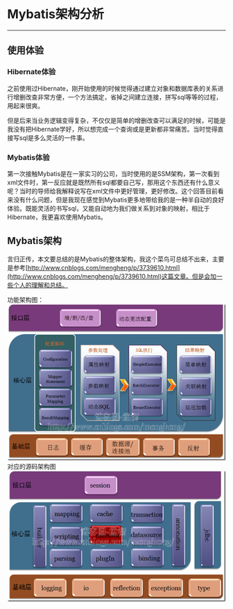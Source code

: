 # Mybatis架构分析
---
## 使用体验
### Hibernate体验
之前使用过Hibernate，刚开始使用的时候觉得通过建立对象和数据库表的关系进行增删改查非常方便，一个方法搞定，省掉之间建立连接，拼写sql等等的过程，用起来很爽。

但是后来当业务逻辑变得复杂，不仅仅是简单的增删改查可以满足的时候，可能是我没有把Hibernate学好，所以想完成一个查询或是更新都非常痛苦。当时觉得直接写sql是多么灵活的一件事。

### Mybatis体验
第一次接触Mybatis是在一家实习的公司，当时使用的是SSM架构，第一次看到xml文件时，第一反应就是既然所有sql都要自己写，那用这个东西还有什么意义呢？当时的导师给我解释说写在xml文件中更好管理，更好修改。这个回答目前看来没有什么问题，但是我现在感觉到Mybatis更多地带给我的是一种半自动的良好体验。既能灵活的书写sql，又能自动地为我们做关系到对象的映射，相比于Hibernate，我更喜欢使用Mybatis。

## Mybatis架构
言归正传，本文要总结的是Mybatis的整体架构，我这个菜鸟可总结不出来，主要是参考[http://www.cnblogs.com/mengheng/p/3739610.html](http://www.cnblogs.com/mengheng/p/3739610.html)这篇文章。但是会加一些个人的理解和总结。

功能架构图：
![](imgs/Mybatis功能架构图.png)
对应的源码架构图
![](imgs/Mybatis源码架构图.png)
